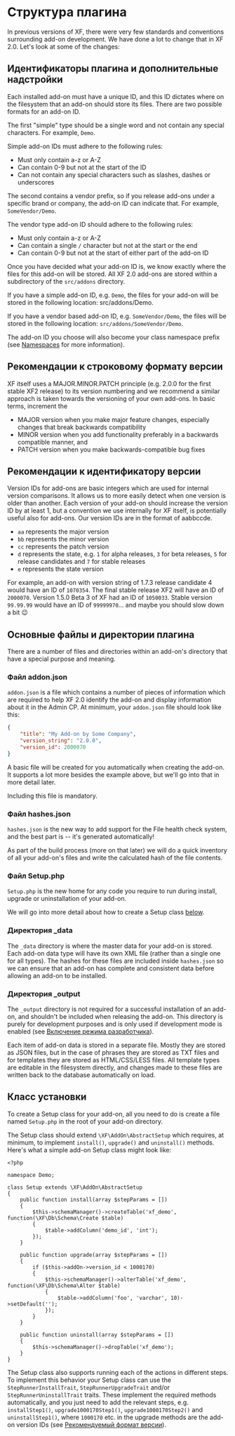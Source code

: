# <a name="part0"></a>Структура плагина

In previous versions of XF, there were very few standards and conventions surrounding add-on development. We have done a lot to change that in XF 2.0. Let's look at some of the changes:

## <a name="part1"></a>Идентификаторы плагина и дополнительные надстройки
Each installed add-on must have a unique ID, and this ID dictates where on the filesystem that an add-on should store its files. There are two possible formats for an add-on ID.

The first "simple" type should be a single word and not contain any special characters. For example, `Demo`.

Simple add-on IDs must adhere to the following rules:

* Must only contain a-z or A-Z
* Can contain 0-9 but not at the start of the ID
* Can not contain any special characters such as slashes, dashes or underscores

The second contains a vendor prefix, so if you release add-ons under a specific brand or company, the add-on ID can indicate that. For example, `SomeVendor/Demo`.

The vendor type add-on ID should adhere to the following rules:

* Must only contain a-z or A-Z
* Can contain a single `/` character but not at the start or the end
* Can contain 0-9 but not at the start of either part of the add-on ID

Once you have decided what your add-on ID is, we know exactly where the files for this add-on will be stored. All XF 2.0 add-ons are stored within a subdirectory of the `src/addons` directory.

If you have a simple add-on ID, e.g. `Demo`, the files for your add-on will be stored in the following location:  src/addons/Demo.

If you have a vendor based add-on ID, e.g. `SomeVendor/Demo`, the files will be stored in the following location:  `src/addons/SomeVendor/Demo`.

The add-on ID you choose will also become your class namespace prefix (see [Namespaces](https://xenforo.com/xf2-docs/dev/general-concepts/#namespaces) for more information).

## <a name="part2"></a>Рекомендации к строковому формату версии
XF itself uses a MAJOR.MINOR.PATCH principle (e.g. 2.0.0 for the first stable XF2 release) to its version numbering and we recommend a similar approach is taken towards the versioning of your own add-ons. In basic terms, increment the

* MAJOR version when you make major feature changes, especially changes that break backwards compatibility
* MINOR version when you add functionality preferably in a backwards compatible manner, and
* PATCH version when you make backwards-compatible bug fixes
## <a name="part3"></a>Рекомендации к идентификатору версии
Version IDs for add-ons are basic integers which are used for internal version comparisons. It allows us to more easily detect when one version is older than another. Each version of your add-on should increase the version ID by at least 1, but a convention we use internally for XF itself, is potentially useful also for add-ons. Our version IDs are in the format of aabbccde.

* `aa` represents the major version
* `bb` represents the minor version
* `cc` represents the patch version
* `d` represents the state, e.g. `1` for alpha releases, `3` for beta releases, `5` for release candidates and `7` for stable releases
* `e` represents the state version

For example, an add-on with version string of 1.7.3 release candidate 4 would have an ID of `1070354`. The final stable release XF2 will have an ID of  `2000070`. Version 1.5.0 Beta 3 of XF had an ID of `1050033`. Stable version `99.99.99` would have an ID of `99999970`... and maybe you should slow down a bit 😉

## <a name="part4"></a>Основные файлы и директории плагина
There are a number of files and directories within an add-on's directory that have a special purpose and meaning.

### <a name="part5"></a>Файл addon.json
`addon.json` is a file which contains a number of pieces of information which are required to help XF 2.0 identify the add-on and display information about it in the Admin CP. At minimum, your `addon.json` file should look like this:
```json
{
	"title": "My Add-on by Some Company",
	"version_string": "2.0.0",
	"version_id": 2000070
}
```
A basic file will be created for you automatically when creating the add-on. It supports a lot more besides the example above, but we'll go into that in more detail later.

Including this file is mandatory.

### <a name="part6"></a>Файл hashes.json
`hashes.json` is the new way to add support for the File health check system, and the best part is -- it's generated automatically!

As part of the build process (more on that later) we will do a quick inventory of all your add-on's files and write the calculated hash of the file contents.

### <a name="part7"></a>Файл Setup.php
`Setup.php` is the new home for any code you require to run during install, upgrade or uninstallation of your add-on.

We will go into more detail about how to create a Setup class [below](https://xenforo.com/xf2-docs/dev/add-on-structure/#setup-class).

### <a name="part8"></a>Директория _data
The `_data` directory is where the master data for your add-on is stored. Each add-on data type will have its own XML file (rather than a single one for all types). The hashes for these files are included inside `hashes.json` so we can ensure that an add-on has complete and consistent data before allowing an add-on to be installed.

### <a name="part9"></a>Директория _output
The `_output` directory is not required for a successful installation of an add-on, and shouldn't be included when releasing the add-on. This directory is purely for development purposes and is only used if development mode is enabled (see [Включение режима разработчика](https://xenforo.com/xf2-docs/dev/development-tools/#enabling-development-mode)).

Each item of add-on data is stored in a separate file. Mostly they are stored as JSON files, but in the case of phrases they are stored as TXT files and for templates they are stored as HTML/CSS/LESS files. All template types are editable in the filesystem directly, and changes made to these files are written back to the database automatically on load.

## <a name="part10"></a>Класс установки
To create a Setup class for your add-on, all you need to do is create a file named `Setup.php` in the root of your add-on directory.

The Setup class should extend `\XF\AddOn\AbstractSetup` which requires, at minimum, to implement `install()`, `upgrade()` and `uninstall()` methods. Here's what a simple add-on Setup class might look like:
```
<?php

namespace Demo;

class Setup extends \XF\AddOn\AbstractSetup
{
    public function install(array $stepParams = [])
    {
        $this->schemaManager()->createTable('xf_demo', function(\XF\Db\Schema\Create $table)
        {
            $table->addColumn('demo_id', 'int');
        });
    }

    public function upgrade(array $stepParams = [])
    {
        if ($this->addOn->version_id < 1000170)
        {
            $this->schemaManager()->alterTable('xf_demo', function(\XF\Db\Schema\Alter $table)
            {
                $table->addColumn('foo', 'varchar', 10)->setDefault('');
            });
        }
    }

    public function uninstall(array $stepParams = [])
    {
        $this->schemaManager()->dropTable('xf_demo');
    }
}
```
The Setup class also supports running each of the actions in different steps. To implement this behavior your Setup class can use the `StepRunnerInstallTrait`, `StepRunnerUpgradeTrait` and/or `StepRunnerUninstallTrait` traits. These implement the required methods automatically, and you just need to add the relevant steps, e.g. `installStep1()`, `upgrade1000170Step1()`, `upgrade1000170Step2()` and `uninstallStep1()`, where `1000170` etc. in the upgrade methods are the add-on version IDs (see [Рекомендуемый формат версии](https://xenforo.com/xf2-docs/dev/add-on-structure/#recommended-version-id-format)).
